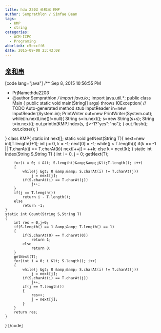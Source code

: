 ```yaml
---
title: hdu 2203 亲和串 KMP
author: Semprathlon / Simfae Dean
tags:
  - KMP
  - string
categories:
  - ACM-ICPC
  - Programing
abbrlink: c5eccff6
date: 2015-09-08 23:43:08
---
```

[亲和串](http://acm.hdu.edu.cn/showproblem.php?pid=2203)
----
[code lang="java"]
/** Sep 8, 2015 10:56:55 PM
 * PrjName:hdu2203
 * @author Semprathlon
 */
import java.io.*;
import java.util.*;
public class Main {
    public static void main(String[] args) throws IOException{
        // TODO Auto-generated method stub
        InputReader in=new InputReader(System.in);
        PrintWriter out=new PrintWriter(System.out);
        while(in.nextLine()!=null){
            String s=in.next();
            s=new String(s+s);
            String t=in.next();
            out.println(KMP.Index(s, t)&gt;-1?&quot;yes&quot;:&quot;no&quot;);
        }
        out.flush();
        out.close();
    }

}
class KMP{
    static int next[];
    static void getNext(String T){
        next=new int[T.length()+1];
        int j = 0, k = -1; next[0] = -1;
        while(j &lt; T.length())
            if(k == -1 || T.charAt(j) == T.charAt(k))
                next[++j] = ++k;
            else
                k = next[k];
    }
    static int Index(String S,String T)
    {
        int i = 0, j = 0;
        getNext(T);
        
        for(i = 0; i &lt; S.length()&amp;&amp;j&lt;T.length(); i++)
        {
            while(j &gt; 0 &amp;&amp; S.charAt(i) != T.charAt(j))
                j = next[j];
            if(S.charAt(i) == T.charAt(j))
                j++;
        }
        if(j == T.length())
            return i - T.length();
        else
            return -1;
    }
    static int Count(String S,String T)
    {
        int res = 0,j=0;
        if(S.length() == 1 &amp;&amp; T.length() == 1)
        {
            if(S.charAt(0) == T.charAt(0))
                return 1;
            else
                return 0;
        }
        getNext(T);
        for(int i = 0; i &lt; S.length(); i++)
        {
            while(j &gt; 0 &amp;&amp; S.charAt(i) != T.charAt(j))
                j = next[j];
            if(S.charAt(i) == T.charAt(j))
                j++;
            if(j == T.length())
            {
                res++;
                j = next[j];
            }
        }
        return res;
    }
}
[/code]